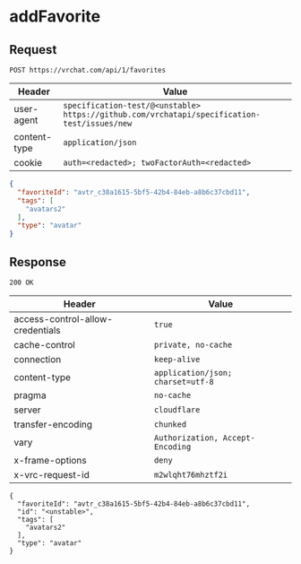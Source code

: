 # addFavorite

## Request
`POST https://vrchat.com/api/1/favorites`

| Header | Value |
| ------ | ----- |
| user-agent | `specification-test/@<unstable> https://github.com/vrchatapi/specification-test/issues/new` |
| content-type | `application/json` |
| cookie | `auth=<redacted>; twoFactorAuth=<redacted>` |

```json
{
  "favoriteId": "avtr_c38a1615-5bf5-42b4-84eb-a8b6c37cbd11",
  "tags": [
    "avatars2"
  ],
  "type": "avatar"
}
```


## Response
`200 OK`

| Header | Value |
| ------ | ----- |
| access-control-allow-credentials | `true` |
| cache-control | `private, no-cache` |
| connection | `keep-alive` |
| content-type | `application/json; charset=utf-8` |
| pragma | `no-cache` |
| server | `cloudflare` |
| transfer-encoding | `chunked` |
| vary | `Authorization, Accept-Encoding` |
| x-frame-options | `deny` |
| x-vrc-request-id | `m2wlqht76mhztf2i` |

```jsonc
{
  "favoriteId": "avtr_c38a1615-5bf5-42b4-84eb-a8b6c37cbd11",
  "id": "<unstable>",
  "tags": [
    "avatars2"
  ],
  "type": "avatar"
}
```
